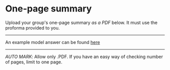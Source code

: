 # One-page summary

Upload your group's one-page summary _as a PDF_ below. It must use the proforma provided to you.

____


An example model answer can be found [here](onepagesummary-example.pdf)

___


_AUTO MARK_: Allow only .PDF. If you have an easy way of checking number of pages, limit to one page.
